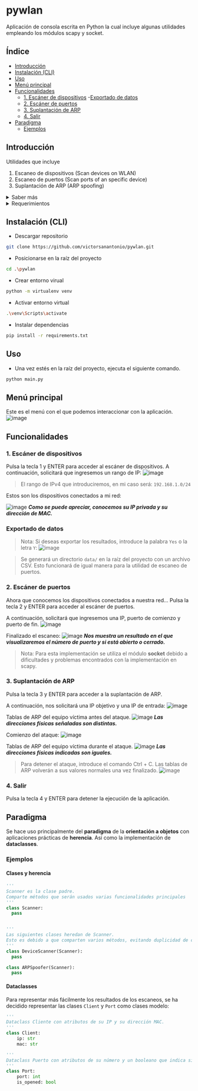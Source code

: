 # pywlan
Aplicación de consola escrita en Python la cual incluye algunas utilidades empleando los módulos scapy y socket.

## Índice
- [Introducción](#id_introduccion)
- [Instalación (CLI)](#id_instalacion)
- [Uso](#id_uso)
- [Menú principal](#id_menu_principal)
- [Funcionalidades](#id_funcionalidades)
  - [1. Escáner de dispositivos](#id_escaner_dispositivos)
    -[Exportado de datos](#id_exportado_datos)
  - [2. Escáner de puertos](#id_escaner_puertos)
  - [3. Suplantación de ARP](#id_suplantacion_arp)
  - [4. Salir](#id_salir)
- [Paradigma](#id_paradigma)
  - [Ejemplos](#id_ejemplos)

## Introducción<a name="id_introduccion"></a>
Utilidades que incluye
1. Escaneo de dispositivos (Scan devices on WLAN)
2. Escaneo de puertos (Scan ports of an specific device)
3. Suplantación de ARP (ARP spoofing)
<details>
  <summary>Saber más</summary>
  
  ### Aclaraciones
  - Desde que me empecé a interesar por la __ciberseguridad__ mientras me formaba en __Python__, siempre había deseado crear mi propia aplicación con utilidades para este campo.
  - He decidido recopilar __tres sencillas utilidades__ en una única __aplicación__ de consola para así poder afianzar mi __proceso de aprendizaje__.
  - La aplicación consume, principalmente, métodos del módulo __scapy__. Muy útil y comúnmente empleado para la __manipulación de paquetes en red__.
</details>

<details>
  <summary>Requerimientos</summary>
  
  ### Requerimientos técnicos
  Para instalar y ejecutar correctamente el proyecto, deberás tomar las siguientes consideraciones:
  1. Tener __Git__ instalado.
  2. Tener __Python 3__ instalado.
  3. Sistema operativo __Windows__ con el driver [WinPcap](https://www.winpcap.org) versión __4.1.3__ instalado.
</details>

## Instalación (CLI)<a name="id_instalacion"></a>
- Descargar repositorio
```sh
git clone https://github.com/victorsanantonio/pywlan.git
```
- Posicionarse en la raíz del proyecto
```sh
cd .\pywlan
```
- Crear entorno virual
```sh
python -m virtualenv venv
```
- Activar entorno virtual
```sh
.\venv\Scripts\activate
```
- Instalar dependencias
```sh
pip install -r requirements.txt
```

## Uso<a name="id_uso"></a>
- Una vez estés en la raíz del proyecto, ejecuta el siguiente comando.
```sh
python main.py
```
## Menú principal<a name="id_menu_principal"></a>
Este es el menú con el que podemos interaccionar con la aplicación.
![image](https://user-images.githubusercontent.com/82669128/228294170-e0dcb593-4372-4d7d-aa4e-2e5b73bbd6ec.png)

## Funcionalidades<a name="id_funcionalidades"></a>
### 1. Escáner de dispositivos<a name="id_escaner_dispositivos"></a>
Pulsa la tecla 1 y ENTER para acceder al escáner de dispositivos.
A continuación, solicitará que ingresemos un rango de IP:
![image](https://user-images.githubusercontent.com/82669128/227253167-486b50a1-2147-4ce4-8337-bea42b492ae8.png)

> El rango de IPv4 que introduciremos, en mi caso será: `192.168.1.0/24`

Estos son los dispositivos conectados a mi red:

![image](https://user-images.githubusercontent.com/82669128/227255695-d0c6750c-e034-4223-ab65-71112d53b43a.png)
___Como se puede apreciar, conocemos su IP privada y su dirección de MAC.___

### Exportado de datos<a name="id_exportado_datos"></a>
> Nota: Si deseas exportar los resultados, introduce la palabra `Yes` o la letra `Y`:
> ![image](https://user-images.githubusercontent.com/82669128/227256716-964a378f-99f3-490e-b687-adfa283087d2.png)

> Se generará un directorio `data/` en la raíz del proyecto con un archivo CSV.
> Esto funcionará de igual manera para la utilidad de escaneo de puertos.

### 2. Escáner de puertos<a name="id_escaner_puertos"></a>
Ahora que conocemos los dispositivos conectados a nuestra red...
Pulsa la tecla 2 y ENTER para acceder al escáner de puertos.

A continuación, solicitará que ingresemos una IP, puerto de comienzo y puerto de fin.
![image](https://user-images.githubusercontent.com/82669128/227275624-e077d3d3-2af0-47f9-984c-8e7e7dca4a5b.png)

Finalizado el escaneo:
![image](https://user-images.githubusercontent.com/82669128/227478308-fc2890c4-49c5-40a2-b79e-c6e83a665e9e.png)
___Nos muestra un resultado en el que visualizaremos el número de puerto y si está abierto o cerrado.___

> Nota: Para esta implementación se utiliza el módulo __socket__ debido a dificultades y problemas encontrados con la implementación en scapy.

### 3. Suplantación de ARP<a name="id_suplantacion_arp"></a>
Pulsa la tecla 3 y ENTER para acceder a la suplantación de ARP.

A continuación, nos solicitará una IP objetivo y una IP de entrada:
![image](https://user-images.githubusercontent.com/82669128/227277859-b3329ae4-884f-416b-94e4-1801182caa19.png)

Tablas de ARP del equipo víctima antes del ataque.
![image](https://user-images.githubusercontent.com/82669128/227280371-82fd08fa-4a31-428c-b6b3-bd93235d1bee.png)
___Las direcciones físicas señaladas son distintas.___

Comienzo del ataque:
![image](https://user-images.githubusercontent.com/82669128/227278030-2ffb6d80-f5e0-4e73-aef8-32edefea7d02.png)

Tablas de ARP del equipo víctima durante el ataque.
![image](https://user-images.githubusercontent.com/82669128/227280503-46f4d554-946b-4425-98d6-5da029b2a389.png)
___Las direcciones físicas indicadas son iguales.___

> Para detener el ataque, introduce el comando Ctrl + C. Las tablas de ARP volverán a sus valores normales una vez finalizado.
> ![image](https://user-images.githubusercontent.com/82669128/227278834-94d95cd4-fe3d-4615-b967-030c56764609.png)

### 4. Salir<a name="id_salir"></a>
Pulsa la tecla 4 y ENTER para detener la ejecución de la aplicación.

## Paradigma<a name="id_paradigma"></a>
Se hace uso principalmente del __paradigma__ de la __orientación a objetos__ con aplicaciones prácticas de __herencia__. Así como la implementación de __dataclasses__.
### Ejemplos<a name="id_ejemplos"></a>
#### Clases y herencia
```python
'''
Scanner es la clase padre.
Comparte métodos que serán usados varias funcionalidades principales
'''
class Scanner:
  pass


'''
Las siguientes clases heredan de Scanner.
Esto es debido a que comparten varios métodos, evitando duplicidad de código.
'''
class DeviceScanner(Scanner):
  pass

class ARPSpoofer(Scanner):
  pass
```

#### Dataclasses
Para representar más fácilmente los resultados de los escaneos, se ha decidido representar las clases `Client` y `Port` como clases modelo:
```python
'''
Dataclass Cliente con atributos de su IP y su dirección MAC.
'''
class Client:
    ip: str
    mac: str

'''
Dataclass Puerto con atributos de su número y un booleano que indica si está abierto o cerrado.
'''
class Port:
    port: int
    is_opened: bool
```
